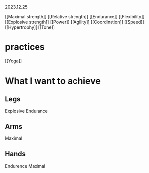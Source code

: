 2023.12.25

[[Maximal strength]]
[[Relative strength]]
[[Endurance]]
[[Flexibility]]
[[Explosive strength]]
[[Power]]
[[Agility]]
[[Coordination]]
[[Speed]]
[[Hypertrophy]]
[[Tone]]

# practices 
[[Yoga]]


# What I want to achieve 
## Legs
Explosive
Endurance 
## Arms
Maximal

## Hands 
Endurence
Maximal

##